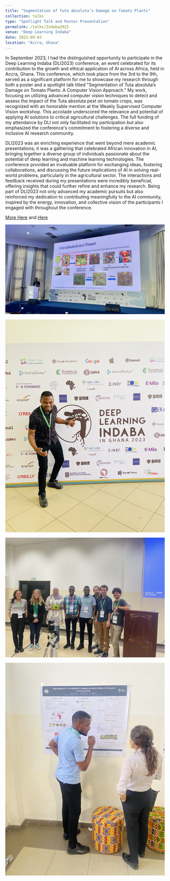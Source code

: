```yaml
---
title: "Segmentation of Tuta absoluta’s Damage on Tomato Plants"
collection: talks
type: "Spotlight Talk and Poster Presentation"
permalink: /talks/Indaba2023
venue: "Deep Learning Indaba"
date: 2023-09-03
location: "Accra, Ghana"
---
```



In September 2023, I had the distinguished opportunity to participate in the Deep Learning Indaba (DLI2023) conference, an event celebrated for its contribution to the growth and ethical application of AI across Africa, held in Accra, Ghana. This conference, which took place from the 3rd to the 9th, served as a significant platform for me to showcase my research through both a poster and a spotlight talk titled "Segmentation of Tuta absoluta’s Damage on Tomato Plants: A Computer Vision Approach." My work, focusing on utilizing advanced computer vision techniques to detect and assess the impact of the Tuta absoluta pest on tomato crops, was recognized with an honorable mention at the Weakly Supervised Computer Vision workshop. This accolade underscored the relevance and potential of applying AI solutions to critical agricultural challenges. The full funding of my attendance by DLI not only facilitated my participation but also emphasized the conference's commitment to fostering a diverse and inclusive AI research community.

DLI2023 was an enriching experience that went beyond mere academic presentations; it was a gathering that celebrated African innovation in AI, bringing together a diverse group of individuals passionate about the potential of deep learning and machine learning technologies. The conference provided an invaluable platform for exchanging ideas, fostering collaborations, and discussing the future implications of AI in solving real-world problems, particularly in the agricultural sector. The interactions and feedback received during my presentations were incredibly beneficial, offering insights that could further refine and enhance my research. Being part of DLI2023 not only advanced my academic pursuits but also reinforced my dedication to contributing meaningfully to the AI community, inspired by the energy, innovation, and collective vision of the participants I engaged with throughout the conference.


[More Here](https://deeplearningindaba.com/2023/poster-submissions/) and [Here](https://wscv-indaba.github.io/2023#awards) 

![SelectedImage](/images/Indaba2023-1.JPG)

![SelectedImage](/images/Indaba2023-2.jpeg)

![SelectedImage](/images/Indaba2023-3.jpeg)

![SelectedImage](/images/Indaba2023-4.jpeg)
